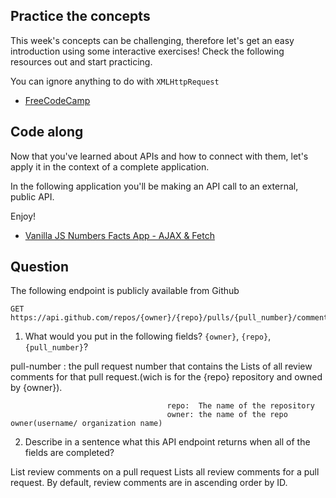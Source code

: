 ## Practice the concepts

This week's concepts can be challenging, therefore let's get an easy introduction using some interactive exercises! Check the following resources out and start practicing.

You can ignore anything to do with `XMLHttpRequest`

- [FreeCodeCamp](https://www.freecodecamp.org/news/a-practical-es6-guide-on-how-to-perform-http-requests-using-the-fetch-api-594c3d91a547/)

## Code along

Now that you've learned about APIs and how to connect with them, let's apply it in the context of a complete application.

In the following application you'll be making an API call to an external, public API.

Enjoy!

- [Vanilla JS Numbers Facts App - AJAX & Fetch](https://www.youtube.com/watch?v=tUE2Nic21BA)

## Question

The following endpoint is publicly available from Github

    GET https://api.github.com/repos/{owner}/{repo}/pulls/{pull_number}/comments

1. What would you put in the following fields? `{owner}`, `{repo}`, `{pull_number}`?

<!-- Write your answer here -->pull-number :  the pull request number that contains the Lists  of all review comments for that pull request.(wich is for the {repo} repository and owned by {owner}).
                                       repo:  The name of the repository
                                       owner: the name of the repo owner(username/ organization name)

2. Describe in a sentence what this API endpoint returns when all of the fields are completed?

List review comments on a pull request
Lists all review comments for a pull request. By default, review comments are in ascending order by ID.
<!-- Write your answer here -->
